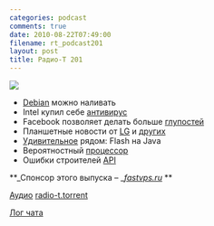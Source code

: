 ```yaml
---
categories: podcast
comments: true
date: 2010-08-22T07:49:00
filename: rt_podcast201
layout: post
title: Радио-Т 201
---
```


![](https://radio-t.com/images/radio-t/rt201.png)

- [Debian](http://digitizor.com/2010/08/16/happy-17th-birthday-debian-and-some-interesting-history/) можно наливать
- Intel купил себе [антивирус](http://www.osnews.com/story/23705/Intel_To_Acquire_McAfee)
- Facebook позволяет делать больше [глупостей](http://www.cnn.com/2010/TECH/social.media/08/19/cashmore.facebook.places/index.html)
- Планшетные новости от [LG](http://www.mobile-review.com/fullnews/main/2010/August/20.shtml#30437) и [других](http://itc.ua/node/48097)
- [Удивительное](http://www.opennet.ru/opennews/art.shtml?num=27680) рядом: Flash на Java
- Вероятностный [процессор](http://habrahabr.ru/blogs/hardware/102152/)
- Ошибки строителей [API](http://www.readwriteweb.com/cloud/2010/08/the-new-api-movement-may.php?utm_source=feedburner&utm_medium=feed&utm_campaign=Feed%3A+readwriteweb+%28ReadWriteWeb%29)

**_Спонсор этого выпуска – _[_fastvps.ru_](http://fastvps.ru/) **

[Аудио](http://archive.rucast.net/radio-t/media/rt_podcast201.mp3)
[radio-t.torrent](http://www.radio-t.com/torrents/rt_podcast201.mp3.torrent)

[Лог чата](http://chat.radio-t.com/logs/radio-t-201.html)
<audio src="http://archive.rucast.net/radio-t/media/rt_podcast201.mp3" preload="none"></audio>
